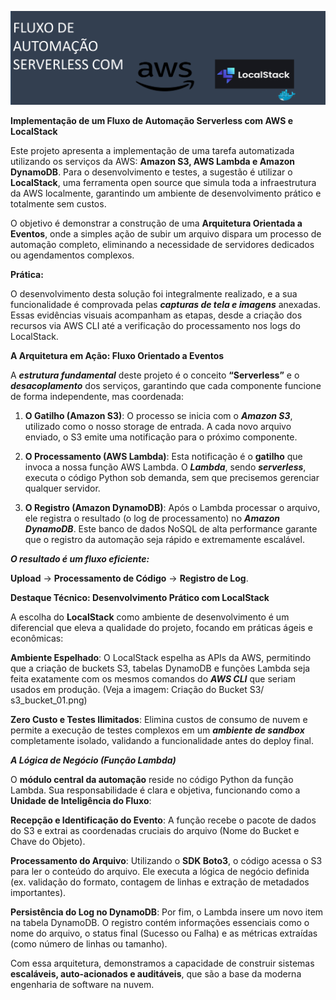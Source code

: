 ![imagem_apresentacao](principal.png)

**Implementação de um Fluxo de Automação Serverless com AWS e LocalStack**

Este projeto apresenta a implementação de uma tarefa automatizada utilizando os serviços da AWS: **Amazon S3, AWS Lambda e Amazon DynamoDB**. Para o desenvolvimento e testes, a sugestão é utilizar o **LocalStack**, uma ferramenta open source que simula toda a infraestrutura da AWS localmente, garantindo um ambiente de desenvolvimento prático e totalmente sem custos.

O objetivo é demonstrar a construção de uma **Arquitetura Orientada a Eventos**, onde a simples ação de subir um arquivo dispara um processo de automação completo, eliminando a necessidade de servidores dedicados ou agendamentos complexos.

**Prática:** 

O desenvolvimento desta solução foi integralmente realizado, e a sua funcionalidade é comprovada pelas ***capturas de tela e imagens*** anexadas. Essas evidências visuais acompanham as etapas, desde a criação dos recursos via AWS CLI até a verificação do processamento nos logs do LocalStack.

**A Arquitetura em Ação: Fluxo Orientado a Eventos** 

A ***estrutura fundamental*** deste projeto é o conceito **“Serverless”** e o ***desacoplamento*** dos serviços, garantindo que cada componente funcione de forma independente, mas coordenada:

1. **O Gatilho (Amazon S3)**:
 O processo se inicia com o ***Amazon S3***, utilizado como o nosso storage de entrada. A cada novo arquivo enviado, o S3 emite uma notificação para o próximo componente.

2. **O Processamento (AWS Lambda)**: 
Esta notificação é o **gatilho** que invoca a nossa função AWS Lambda. O ***Lambda***, sendo ***serverless***, executa o código Python sob demanda, sem que precisemos gerenciar qualquer servidor.

3. **O Registro (Amazon DynamoDB)**: 
Após o Lambda processar o arquivo, ele registra o resultado (o log de processamento) no ***Amazon DynamoDB***. Este banco de dados NoSQL de alta performance garante que o registro da automação seja rápido e extremamente escalável.

***O resultado é um fluxo eficiente:***

**Upload** →  **Processamento de Código** →  **Registro de Log**.



**Destaque Técnico: Desenvolvimento Prático com LocalStack** 

A escolha do **LocalStack** como ambiente de desenvolvimento é um diferencial que eleva a qualidade do projeto, focando em práticas ágeis e econômicas:

**Ambiente Espelhado**: O LocalStack espelha as APIs da AWS, permitindo que a criação de buckets S3, tabelas DynamoDB e funções Lambda seja feita exatamente com os mesmos comandos do ***AWS CLI*** que seriam usados em produção. (Veja a imagem: Criação do Bucket S3/ s3_bucket_01.png)

**Zero Custo e Testes Ilimitados**: Elimina custos de consumo de nuvem e permite a execução de testes complexos em um ***ambiente de sandbox*** completamente isolado, validando a funcionalidade antes do deploy final.

***A Lógica de Negócio (Função Lambda)***

O **módulo central da automação** reside no código Python da função Lambda. Sua responsabilidade é clara e objetiva, funcionando como a **Unidade de Inteligência do Fluxo**:

**Recepção e Identificação do Evento**: A função recebe o pacote de dados do S3 e extrai as coordenadas cruciais do arquivo (Nome do Bucket e Chave do Objeto).

**Processamento do Arquivo**: Utilizando o **SDK Boto3**, o código acessa o S3 para ler o conteúdo do arquivo. Ele executa a lógica de negócio definida (ex. validação do formato, contagem de linhas e extração de metadados importantes).

**Persistência do Log no DynamoDB**: Por fim, o Lambda insere um novo item na tabela DynamoDB. O registro contém informações essenciais como o nome do arquivo, o status final (Sucesso ou Falha) e as métricas extraídas (como número de linhas ou tamanho). 

Com essa arquitetura, demonstramos a capacidade de construir sistemas **escaláveis, auto-acionados e auditáveis**, que são a base da moderna engenharia de software na nuvem.




